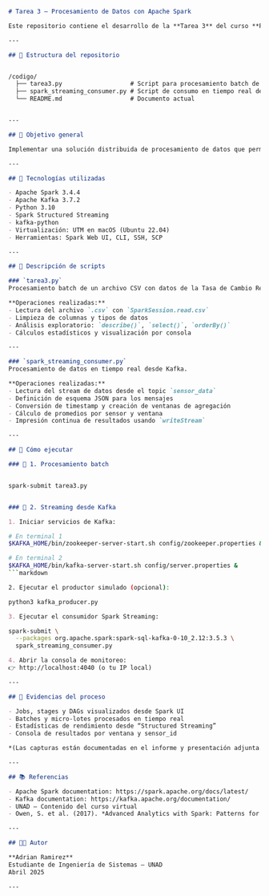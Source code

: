 

```markdown
# Tarea 3 – Procesamiento de Datos con Apache Spark

Este repositorio contiene el desarrollo de la **Tarea 3** del curso **Procesamiento de Datos con Apache Spark**, en la que se implementa una solución completa de análisis de datos en **modo batch y streaming** utilizando **Apache Spark** y **Apache Kafka**.

---

## 📁 Estructura del repositorio


/codigo/
  ├── tarea3.py                   # Script para procesamiento batch de datos históricos
  ├── spark_streaming_consumer.py # Script de consumo en tiempo real desde Kafka usando Spark Structured Streaming
  └── README.md                   # Documento actual


---

## 🧠 Objetivo general

Implementar una solución distribuida de procesamiento de datos que permita analizar información en batch y en tiempo real, integrando Apache Spark con Apache Kafka.

---

## 🚀 Tecnologías utilizadas

- Apache Spark 3.4.4
- Apache Kafka 3.7.2
- Python 3.10
- Spark Structured Streaming
- kafka-python
- Virtualización: UTM en macOS (Ubuntu 22.04)
- Herramientas: Spark Web UI, CLI, SSH, SCP

---

## 📄 Descripción de scripts

### `tarea3.py`  
Procesamiento batch de un archivo CSV con datos de la Tasa de Cambio Representativa del Mercado (TRM).

**Operaciones realizadas:**
- Lectura del archivo `.csv` con `SparkSession.read.csv`
- Limpieza de columnas y tipos de datos
- Análisis exploratorio: `describe()`, `select()`, `orderBy()`
- Cálculos estadísticos y visualización por consola

---

### `spark_streaming_consumer.py`  
Procesamiento de datos en tiempo real desde Kafka.

**Operaciones realizadas:**
- Lectura del stream de datos desde el topic `sensor_data`
- Definición de esquema JSON para los mensajes
- Conversión de timestamp y creación de ventanas de agregación
- Cálculo de promedios por sensor y ventana
- Impresión continua de resultados usando `writeStream`

---

## 🧪 Cómo ejecutar

### 🔹 1. Procesamiento batch


spark-submit tarea3.py


### 🔹 2. Streaming desde Kafka

1. Iniciar servicios de Kafka:
```
```bash
# En terminal 1
$KAFKA_HOME/bin/zookeeper-server-start.sh config/zookeeper.properties &

# En terminal 2
$KAFKA_HOME/bin/kafka-server-start.sh config/server.properties &
```markdown

2. Ejecutar el productor simulado (opcional):
```
```bash
python3 kafka_producer.py
```
```markdown
3. Ejecutar el consumidor Spark Streaming:
```

```bash
spark-submit \
  --packages org.apache.spark:spark-sql-kafka-0-10_2.12:3.5.3 \
  spark_streaming_consumer.py
```
```markdown
4. Abrir la consola de monitoreo:  
👉 http://localhost:4040 (o tu IP local)

---

## 📸 Evidencias del proceso

- Jobs, stages y DAGs visualizados desde Spark UI
- Batches y micro-lotes procesados en tiempo real
- Estadísticas de rendimiento desde “Structured Streaming”
- Consola de resultados por ventana y sensor_id

*(Las capturas están documentadas en el informe y presentación adjunta.)*

---

## 📚 Referencias

- Apache Spark documentation: https://spark.apache.org/docs/latest/
- Kafka documentation: https://kafka.apache.org/documentation/
- UNAD – Contenido del curso virtual
- Owen, S. et al. (2017). *Advanced Analytics with Spark: Patterns for Learning from Data at Scale*. O’Reilly Media.

---

## 👨‍💻 Autor

**Adrian Ramirez**  
Estudiante de Ingeniería de Sistemas – UNAD  
Abril 2025

---
```
